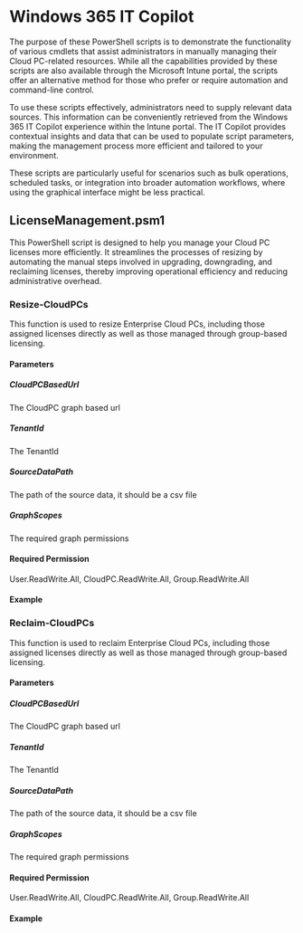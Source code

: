 # Windows 365 IT Copilot
The purpose of these PowerShell scripts is to demonstrate the functionality of various cmdlets that assist administrators in manually managing their Cloud PC-related resources. While all the capabilities provided by these scripts are also available through the Microsoft Intune portal, the scripts offer an alternative method for those who prefer or require automation and command-line control.

To use these scripts effectively, administrators need to supply relevant data sources. This information can be conveniently retrieved from the Windows 365 IT Copilot experience within the Intune portal. The IT Copilot provides contextual insights and data that can be used to populate script parameters, making the management process more efficient and tailored to your environment.

These scripts are particularly useful for scenarios such as bulk operations, scheduled tasks, or integration into broader automation workflows, where using the graphical interface might be less practical.

## LicenseManagement.psm1
This PowerShell script is designed to help you manage your Cloud PC licenses more efficiently. It streamlines the processes of resizing by automating the manual steps involved in upgrading, downgrading, and reclaiming licenses, thereby improving operational efficiency and reducing administrative overhead.

### Resize-CloudPCs
This function is used to resize Enterprise Cloud PCs, including those assigned licenses directly as well as those managed through group-based licensing.

#### Parameters

##### CloudPCBasedUrl
The CloudPC graph based url

##### TenantId
The TenantId

##### SourceDataPath
The path of the source data, it should be a csv file

##### GraphScopes
The required graph permissions

#### Required Permission
User.ReadWrite.All, CloudPC.ReadWrite.All, Group.ReadWrite.All

#### Example


### Reclaim-CloudPCs
This function is used to reclaim Enterprise Cloud PCs, including those assigned licenses directly as well as those managed through group-based licensing.

#### Parameters

##### CloudPCBasedUrl
The CloudPC graph based url

##### TenantId
The TenantId

##### SourceDataPath
The path of the source data, it should be a csv file

##### GraphScopes
The required graph permissions

#### Required Permission
User.ReadWrite.All, CloudPC.ReadWrite.All, Group.ReadWrite.All

#### Example
